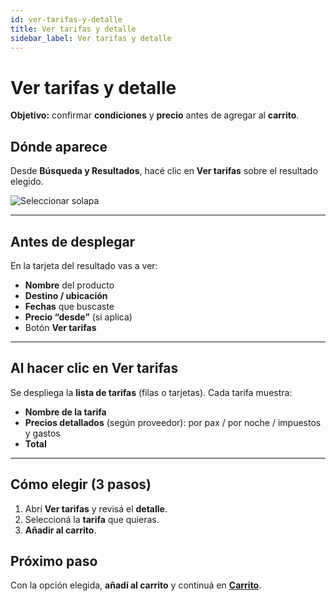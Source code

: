 ```yaml
---
id: ver-tarifas-y-detalle
title: Ver tarifas y detalle
sidebar_label: Ver tarifas y detalle
---
```


# Ver tarifas y detalle
**Objetivo:** confirmar **condiciones** y **precio** antes de agregar al **carrito**.

## Dónde aparece
Desde **Búsqueda y Resultados**, hacé clic en **Ver tarifas** sobre el resultado elegido.

![Seleccionar solapa](/img/reservas-online/detalle-tarifa.png)

---

## Antes de desplegar
En la tarjeta del resultado vas a ver:
- **Nombre** del producto
- **Destino / ubicación**
- **Fechas** que buscaste
- **Precio “desde”** (si aplica)
- Botón **Ver tarifas**
  
---

## Al hacer clic en **Ver tarifas**
Se despliega la **lista de tarifas** (filas o tarjetas). Cada tarifa muestra:
- **Nombre de la tarifa** 
- **Precios detallados** (según proveedor): por pax / por noche / impuestos y gastos
- **Total** 

---

## Cómo elegir (3 pasos)
1. Abrí **Ver tarifas** y revisá el **detalle**.
2. Seleccioná la **tarifa** que quieras.
3. **Añadir al carrito**.

<!-- ## Mensajes comunes
- **No disponible al confirmar** → elegí otra opción o volvé a resultados.
- **Moneda distinta a la esperada** → verificá el selector/configuración.
- **Ocupación incompatible** → ajustá pasajeros/edades en la búsqueda. -->

## Próximo paso
Con la opción elegida, **añadí al carrito** y continuá en **[Carrito](../general/carrito-y-servicios.md)**.

<!-- Imagen sugerida (cuando la tengas en /static/img/reservas-online/general/):
![Ver tarifas y detalle](/img/reservas-online/general/ver-tarifas-detalle.png)
-->
